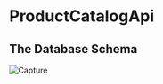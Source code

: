 # ProductCatalogApi

## The Database Schema 
![Capture](https://user-images.githubusercontent.com/92158448/204232386-55669bc7-e3a4-4485-85f5-65c6aab5579a.PNG)
